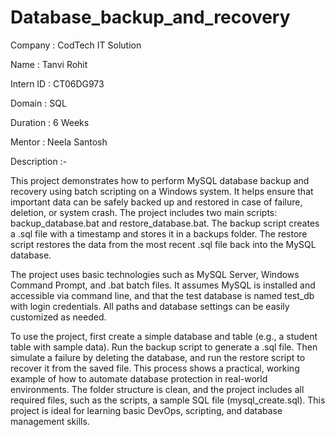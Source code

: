 # Database_backup_and_recovery

Company : CodTech IT Solution

Name : Tanvi Rohit

Intern ID : CT06DG973

Domain : SQL

Duration : 6 Weeks

Mentor : Neela Santosh

Description :-

This project demonstrates how to perform MySQL database backup and recovery using batch scripting on a Windows system. It helps ensure that important data can be safely backed up and restored in case of failure, deletion, or system crash. The project includes two main scripts: backup_database.bat and restore_database.bat. The backup script creates a .sql file with a timestamp and stores it in a backups folder. The restore script restores the data from the most recent .sql file back into the MySQL database.

The project uses basic technologies such as MySQL Server, Windows Command Prompt, and .bat batch files. It assumes MySQL is installed and accessible via command line, and that the test database is named test_db with login credentials. All paths and database settings can be easily customized as needed.

To use the project, first create a simple database and table (e.g., a student table with sample data). Run the backup script to generate a .sql file. Then simulate a failure by deleting the database, and run the restore script to recover it from the saved file. This process shows a practical, working example of how to automate database protection in real-world environments. The folder structure is clean, and the project includes all required files, such as the scripts, a sample SQL file (mysql_create.sql). This project is ideal for learning basic DevOps, scripting, and database management skills.
